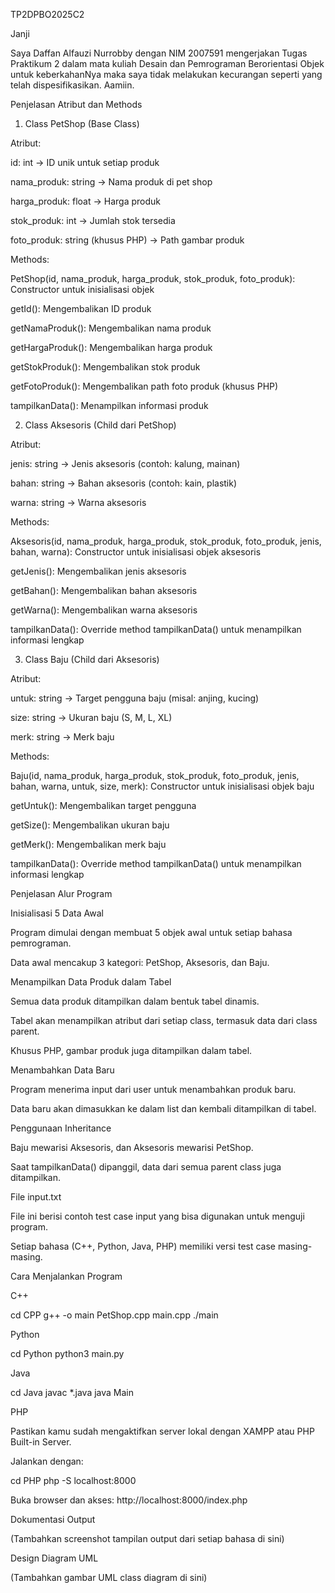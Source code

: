 TP2DPBO2025C2

Janji

Saya Daffan Alfauzi Nurrobby dengan NIM 2007591 mengerjakan Tugas Praktikum 2 dalam mata kuliah Desain dan Pemrograman Berorientasi Objek untuk keberkahanNya maka saya tidak melakukan kecurangan seperti yang telah dispesifikasikan. Aamiin.

Penjelasan Atribut dan Methods

1. Class PetShop (Base Class)

Atribut:

id: int → ID unik untuk setiap produk

nama_produk: string → Nama produk di pet shop

harga_produk: float → Harga produk

stok_produk: int → Jumlah stok tersedia

foto_produk: string (khusus PHP) → Path gambar produk

Methods:

PetShop(id, nama_produk, harga_produk, stok_produk, foto_produk): Constructor untuk inisialisasi objek

getId(): Mengembalikan ID produk

getNamaProduk(): Mengembalikan nama produk

getHargaProduk(): Mengembalikan harga produk

getStokProduk(): Mengembalikan stok produk

getFotoProduk(): Mengembalikan path foto produk (khusus PHP)

tampilkanData(): Menampilkan informasi produk

2. Class Aksesoris (Child dari PetShop)

Atribut:

jenis: string → Jenis aksesoris (contoh: kalung, mainan)

bahan: string → Bahan aksesoris (contoh: kain, plastik)

warna: string → Warna aksesoris

Methods:

Aksesoris(id, nama_produk, harga_produk, stok_produk, foto_produk, jenis, bahan, warna): Constructor untuk inisialisasi objek aksesoris

getJenis(): Mengembalikan jenis aksesoris

getBahan(): Mengembalikan bahan aksesoris

getWarna(): Mengembalikan warna aksesoris

tampilkanData(): Override method tampilkanData() untuk menampilkan informasi lengkap

3. Class Baju (Child dari Aksesoris)

Atribut:

untuk: string → Target pengguna baju (misal: anjing, kucing)

size: string → Ukuran baju (S, M, L, XL)

merk: string → Merk baju

Methods:

Baju(id, nama_produk, harga_produk, stok_produk, foto_produk, jenis, bahan, warna, untuk, size, merk): Constructor untuk inisialisasi objek baju

getUntuk(): Mengembalikan target pengguna

getSize(): Mengembalikan ukuran baju

getMerk(): Mengembalikan merk baju

tampilkanData(): Override method tampilkanData() untuk menampilkan informasi lengkap

Penjelasan Alur Program

Inisialisasi 5 Data Awal

Program dimulai dengan membuat 5 objek awal untuk setiap bahasa pemrograman.

Data awal mencakup 3 kategori: PetShop, Aksesoris, dan Baju.

Menampilkan Data Produk dalam Tabel

Semua data produk ditampilkan dalam bentuk tabel dinamis.

Tabel akan menampilkan atribut dari setiap class, termasuk data dari class parent.

Khusus PHP, gambar produk juga ditampilkan dalam tabel.

Menambahkan Data Baru

Program menerima input dari user untuk menambahkan produk baru.

Data baru akan dimasukkan ke dalam list dan kembali ditampilkan di tabel.

Penggunaan Inheritance

Baju mewarisi Aksesoris, dan Aksesoris mewarisi PetShop.

Saat tampilkanData() dipanggil, data dari semua parent class juga ditampilkan.

File input.txt

File ini berisi contoh test case input yang bisa digunakan untuk menguji program.

Setiap bahasa (C++, Python, Java, PHP) memiliki versi test case masing-masing.

Cara Menjalankan Program

C++

cd CPP
g++ -o main PetShop.cpp main.cpp
./main

Python

cd Python
python3 main.py

Java

cd Java
javac *.java
java Main

PHP

Pastikan kamu sudah mengaktifkan server lokal dengan XAMPP atau PHP Built-in Server.

Jalankan dengan:

cd PHP
php -S localhost:8000

Buka browser dan akses: http://localhost:8000/index.php

Dokumentasi Output

(Tambahkan screenshot tampilan output dari setiap bahasa di sini)

Design Diagram UML

(Tambahkan gambar UML class diagram di sini)

